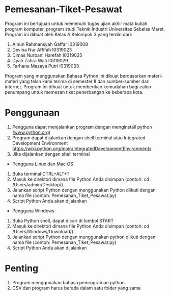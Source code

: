 # Pemesanan-Tiket-Pesawat
Program ini bertujuan untuk memenuhi tugas ujian akhir mata kuliah program komputer, program studi Teknik Industri Universitas Sebelas Maret. Program ini dibuat oleh Kelas A Kelompok 3 yang terdiri dari:
  1.	Ainun Rahmansyah Gaffar	I0319008
  2.	Devina Nur Affifah		  I0319023
  3.	Dimas Nurbani Harefah	  I0319025
  4.	Dyah Zahra Wati		      I0319029
  5.	Farhana Mazaya Putri		I0319033
  
Program yang menggunakan Bahasa Python ini dibuat berdasarkan materi-materi yang telah kami terima di semester II dan sumber-sumber dari internet. Program ini dibuat untuk memberikan kemudahan bagi calon penumpang untuk memesan tiket penerbangan ke beberapa kota.


# Penggunaan
1. Pengguna dapat menjalankan program dengan menginstall python (www.python.org)
2. Program dapat dijalankan dengan shell terminal atau Integrated Development Environment https://wiki.python.org/moin/IntegratedDevelopmentEnvironments
3. Jika dijalankan dengan shell terminal
  - Pengguna Linux dan Mac OS
  1. Buka terminal CTRL+ALT+T
  2. Masuk ke direktori dimana file Python Anda disimpan (contoh: cd /Users/admin/Desktop/).
  3. Jalankan script Python dengan menggunakan Python diikuti dengan nama file (contoh: Pemesanan_Tiket_Pesawat.py)
  4. Script Python Anda akan dijalankan
  
  - Pengguna Windows
  1. Buka Python shell, dapat dicari di tombol START
  2. Masuk ke direktori dimana file Python Anda disimpan (contoh: cd /Users/Windows/Download/).
  3. Jalankan script Python dengan menggunakan python diikuti dengan nama file (contoh: Pemesanan_Tiket_Pesawat.py)
  4. Script Python Anda akan dijalankan


# Penting
1. Program menggunakan bahasa pemrograman python
2. CSV dan program harus berada dalam satu folder yang sama
